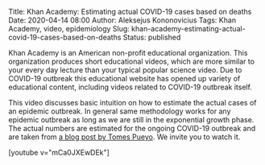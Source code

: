 Title: Khan Academy: Estimating actual COVID-19 cases based on deaths
Date: 2020-04-14 08:00
Author: Aleksejus Kononovicius
Tags: Khan Academy, video, epidemiology
Slug: khan-academy-estimating-actual-covid-19-cases-based-on-deaths
Status: published

Khan Academy is an American non-profit educational organization. This
organization produces short educational videos, which are more similar to your
every day lecture than your typical popular science video. Due to COVID-19
outbreak this educational website has opened up variety of educational content,
including videos related to COVID-19 outbreak itself.

This video discusses basic intuition on how to estimate the actual cases of an
epidemic outbreak. In general same methodology works for any epidemic outbreak
as long as we are still in the exponential growth phase. The actual numbers are
estimated for the ongoing COVID-19 outbreak and are taken from 
[a blog post by Tomes
Pueyo](https://tomaspueyo.medium.com/coronavirus-act-today-or-people-will-die-f4d3d9cd99ca).
We invite you to watch it.

[youtube v="mCa0JXEwDEk"]
